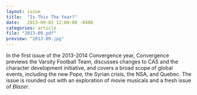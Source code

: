 ```yaml
---
layout: issue
title:  "Is This The Year?"
date:   2013-09-02 12:00:00 -0400
categories: article
file: "2013-09.pdf"
preview: "2013-09.jpg"
---
```


In the first issue of the 2013-2014 Convergence year, Convergence previews the Varsity Football Team, discusses changes to CAS and the character development initiative, and covers a broad scope of global events, including the new Pope, the Syrian crisis, the NSA, and Quebec. The issue is rounded out with an exploration of movie musicals and a fresh issue of *Blazer*.
